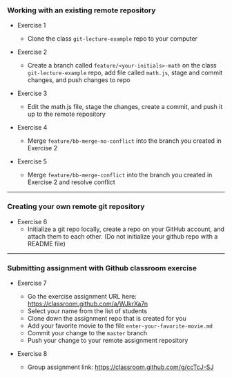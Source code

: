 ### Working with an existing remote repository

- Exercise 1

  - Clone the class `git-lecture-example` repo to your computer

- Exercise 2

  - Create a branch called `feature/<your-initials>-math` on the class `git-lecture-example` repo, add file called `math.js`, stage and commit changes, and push changes to repo

- Exercise 3

  - Edit the math.js file, stage the changes, create a commit, and push it up to the remote repository

- Exercise 4

  - Merge `feature/bb-merge-no-conflict` into the branch you created in Exercise 2

- Exercise 5

  - Merge `feature/bb-merge-conflict` into the branch you created in Exercise 2 and resolve conflict

---

### Creating your own remote git repository

- Exercise 6
  - Initialize a git repo locally, create a repo on your GitHub account, and attach them to each other. (Do not initialize your github repo with a README file)

---

### Submitting assignment with Github classroom exercise

- Exercise 7
  - Go the exercise assignment URL here: https://classroom.github.com/a/WJkrXa7n
  - Select your name from the list of students
  - Clone down the assignment repo that is created for you
  - Add your favorite movie to the file `enter-your-favorite-movie.md`
  - Commit your change to the `master` branch
  - Push your change to your remote assignment repository

- Exercise 8
  - Group assignment link: https://classroom.github.com/g/ccTcJ-SJ
